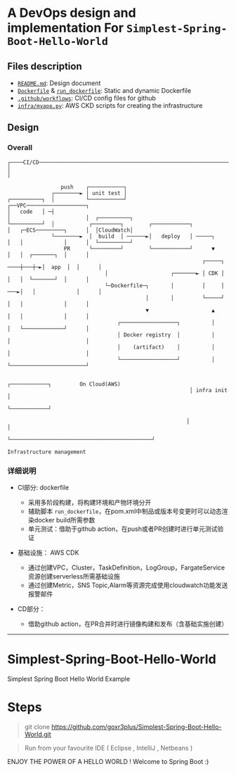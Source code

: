# A DevOps design and implementation For `Simplest-Spring-Boot-Hello-World`

## Files description

- [`README.md`](README.md): Design document
- [`Dockerfile`](Dockerfile) & [`run_dockerfile`](run_dockerfile): Static and dynamic Dockerfile
- [`.github/workflows`](.github/workflows): CI/CD config files for github
- [`infra/myapp.py`](infra/myapp.py): AWS CKD scripts for creating the infrastructure


## Design

### Overall

```flow
┌────CI/CD────────────────────────────────────────────────────────────────────┐
│                                                                             │

                 push    ┌───────────┐
              ┌────────► │ unit test │
┌──────────┐  │          └───────────┘                                    ┌──VPC───────────────────┐
│   code   │ ─┤                                                           │                        │  ┌──────────┐
└──────────┘  │           ┌─────────┐        ┌────────────┐               │   ┌─ECS─────────┐      │  │CloudWatch│
              └────────►  │  build  │ ──────►│   deploy   │ ─────┐        │   │             │      │  └──────────┘
                  PR      └─────────┘        └────────────┘      ▼        │   │  ┌───────┐  │      │
                                                              ┌─────┐ ────┼───┼─►│  app  │  │      │
                               │                    ┌───────► │ CDK │     │   │  └───────┘  │      │
                               └─Dockerfile─┐       │         │     │ ───►│   │             │      │
                                            │       │         └─────┘     │   │             │      │
                                            ▼                    ▲        │   │             │      │
                                   ┌──────────────────┐          │        │   └─────────────┘      │
                                   │ Docker registry  │          │        │                        │
                                   │    (artifact)    │          │        │                        │
                                   └──────────────────┘          │        └────────────────────────┘

                                                          ┌────────────┐         On Cloud(AWS)
                                                          │ infra init │
                                                          └────────────┘

                                                         │                                             │
                                                         └─────────────────────────────────────────────┘
                                                                   Infrastructure management
```

### 详细说明

- CI部分: dockerfile

  + 采用多阶段构建，将构建环境和产物环境分开
  + 辅助脚本 `run_dockerfile`，在pom.xml中制品或版本号变更时可以动态渲染docker build所需参数
  + 单元测试：借助于github action，在push或者PR创建时进行单元测试验证

- 基础设施： AWS CDK
  + 通过创建VPC，Cluster，TaskDefinition，LogGroup，FargateService资源创建serverless所需基础设施
  + 通过创建Metric，SNS Topic,Alarm等资源完成使用cloudwatch功能发送报警邮件

- CD部分：
  + 借助github action，在PR合并时进行镜像构建和发布（含基础实施创建）
---

# Simplest-Spring-Boot-Hello-World
Simplest Spring Boot Hello World Example 


# Steps

> git clone https://github.com/goxr3plus/Simplest-Spring-Boot-Hello-World.git

> Run from your favourite IDE ( Eclipse , IntelliJ , Netbeans )

ENJOY THE POWER OF A HELLO WORLD ! Welcome to Spring Boot :)
